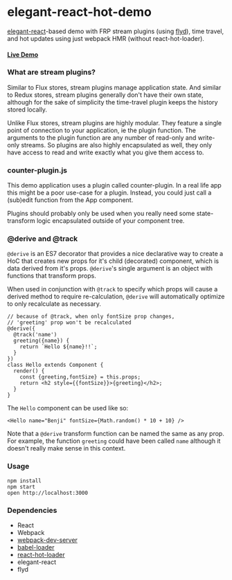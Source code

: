elegant-react-hot-demo
======================

[elegant-react](https://github.com/gilbox/elegant-react)-based
demo with FRP stream plugins (using [flyd](https://github.com/paldepind/flyd)),
time travel, and hot updates
using just webpack HMR (without react-hot-loader).

#### [Live Demo](http://gilbox.github.io/elegant-react-hot-demo/build/)

### What are stream plugins?

Similar to Flux stores, stream plugins manage application state.
And similar to Redux stores, stream plugins generally don't have
their own state, although for the sake of simplicity the time-travel
plugin keeps the history stored locally.

Unlike Flux stores, stream plugins are highly modular. They feature
a single point of connection to your application, ie the plugin function.
The arguments to the plugin function are any number of read-only and
write-only streams. So plugins are also highly encapsulated as well, they
only have access to read and write exactly what you give them access to.

### counter-plugin.js

This demo application uses a plugin called counter-plugin.
In a real life app this might be a poor use-case for a plugin.
Instead, you could just call a (sub)edit function from the App component.

Plugins should probably only be used when you really need some state-transform
logic encapsulated outside of your component tree.

### @derive and @track

`@derive` is an ES7 decorator that provides a nice declarative way to
create a HoC that creates new props for it's child (decorated) component,
which is data derived from it's props. `@derive`'s single argument is an
object with functions that transform props.

When used in conjunction with `@track` to specify which props will cause
a derived method to require re-calculation, `@derive` will automatically
optimize to only recalculate as necessary.

    // because of @track, when only fontSize prop changes,
    // 'greeting' prop won't be recalculated
    @derive({
      @track('name')
      greeting({name}) {
        return `Hello ${name}!!`;
      }
    })
    class Hello extends Component {
      render() {
        const {greeting,fontSize} = this.props;
        return <h2 style={{fontSize}}>{greeting}</h2>;
      }
    }

The `Hello` component can be used like so:

    <Hello name="Benji" fontSize={Math.random() * 10 + 10} />

Note that a `@derive` transform function can be named the same
as any prop. For example, the function `greeting` could have been
called `name` although it doesn't really make sense in this context.


### Usage

```
npm install
npm start
open http://localhost:3000
```

### Dependencies

* React
* Webpack
* [webpack-dev-server](https://github.com/webpack/webpack-dev-server)
* [babel-loader](https://github.com/babel/babel-loader)
* [react-hot-loader](https://github.com/gaearon/react-hot-loader)
* elegant-react
* flyd
